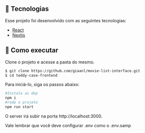 ## 🧪 Tecnologias

Esse projeto foi desenvolvido com as seguintes tecnologias:

- [React](https://react.dev)
- [Nextjs](https://nextjs.org)

## 🚀 Como executar

Clone o projeto e acesse a pasta do mesmo.

```bash
$ git clone https://github.com/giaanl/movie-list-interface.git
$ cd teddy-case-frontend
```

Para iniciá-lo, siga os passos abaixo:

```bash
#Instale as dep
npm i
#rode o projeto
npm run start
```

O server irá subir na porta http://localhost:3000.

Vale lembrar que você deve configurar .env como o .env.samp